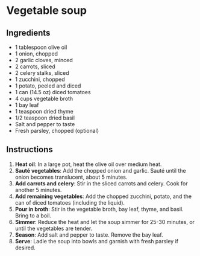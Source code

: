 # Vegetable soup


## Ingredients

- 1 tablespoon olive oil
- 1 onion, chopped
- 2 garlic cloves, minced
- 2 carrots, sliced
- 2 celery stalks, sliced
- 1 zucchini, chopped
- 1 potato, peeled and diced
- 1 can (14.5 oz) diced tomatoes
- 4 cups vegetable broth
- 1 bay leaf
- 1 teaspoon dried thyme
- 1/2 teaspoon dried basil
- Salt and pepper to taste
- Fresh parsley, chopped (optional)


## Instructions

1. **Heat oil**: In a large pot, heat the olive oil over medium heat.
2. **Sauté vegetables**: Add the chopped onion and garlic. Sauté until the onion becomes translucent, about 5 minutes.
3. **Add carrots and celery**: Stir in the sliced carrots and celery. Cook for another 5 minutes.
4. **Add remaining vegetables**: Add the chopped zucchini, potato, and the can of diced tomatoes (including the liquid).
5. **Pour in broth**: Stir in the vegetable broth, bay leaf, thyme, and basil. Bring to a boil.
6. **Simmer**: Reduce the heat and let the soup simmer for 25-30 minutes, or until the vegetables are tender.
7. **Season**: Add salt and pepper to taste. Remove the bay leaf.
8. **Serve**: Ladle the soup into bowls and garnish with fresh parsley if desired.
